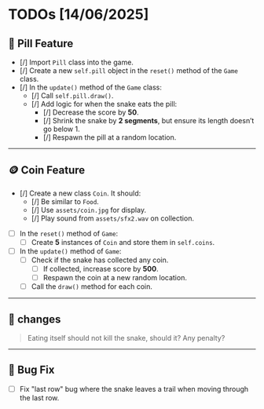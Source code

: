 # TODOs [14/06/2025]

## 🍬 Pill Feature

- [/] Import `Pill` class into the game.
- [/] Create a new `self.pill` object in the `reset()` method of the `Game` class.
- [/] In the `update()` method of the `Game` class:
  - [/] Call `self.pill.draw()`.
  - [/] Add logic for when the snake eats the pill:
    - [/] Decrease the score by **50**.
    - [/] Shrink the snake by **2 segments**, but ensure its length doesn’t go below 1.
    - [/] Respawn the pill at a random location.

---

## 🪙 Coin Feature

- [/] Create a new class `Coin`. It should:
  - [/] Be similar to `Food`.
  - [/] Use `assets/coin.jpg` for display.
  - [/] Play sound from `assets/sfx2.wav` on collection.
- [ ] In the `reset()` method of `Game`:
  - [ ] Create **5** instances of `Coin` and store them in `self.coins`.
- [ ] In the `update()` method of `Game`:
  - [ ] Check if the snake has collected any coin.
    - [ ] If collected, increase score by **500**.
    - [ ] Respawn the coin at a new random location.
  - [ ] Call the `draw()` method for each coin.

---
## 👾 changes
> Eating itself should not kill the snake, should it? Any penalty?

---

## 🐛 Bug Fix

- [ ] Fix "last row" bug where the snake leaves a trail when moving through the last row.
